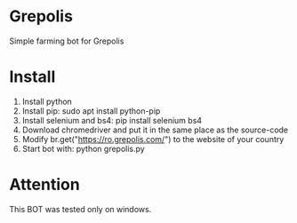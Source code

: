 # Grepolis
Simple farming bot for Grepolis


# Install

1) Install python
2) Install pip:  sudo apt install python-pip
3) Install selenium and bs4: pip install selenium bs4
4) Download chromedriver and put it in the same place as the source-code
5) Modify br.get("https://ro.grepolis.com/") to the website of your country
5) Start bot with: python grepolis.py


# Attention

This BOT was tested only on windows.
